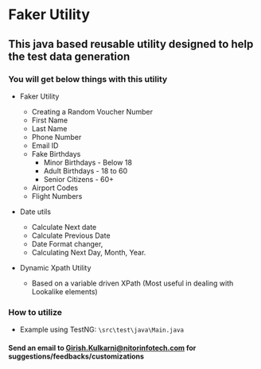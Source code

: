 # Faker Utility

## This java based reusable utility designed to help the test data generation

### You will get below things with this utility

- Faker Utility
  - Creating a Random Voucher Number
  - First Name
  - Last Name
  - Phone Number
  - Email ID
  - Fake Birthdays
    - Minor Birthdays - Below 18
    - Adult Birthdays - 18 to 60
    - Senior Citizens - 60+
  - Airport Codes
  - Flight Numbers

- Date utils
  - Calculate Next date
  - Calculate Previous Date
  - Date Format changer,
  - Calculating Next Day, Month, Year.

- Dynamic Xpath Utility
  - Based on a variable driven XPath (Most useful in dealing with Lookalike elements)

### How to utilize

- Example using TestNG: ```\src\test\java\Main.java```

#### Send an email to <Girish.Kulkarni@nitorinfotech.com> for suggestions/feedbacks/customizations
